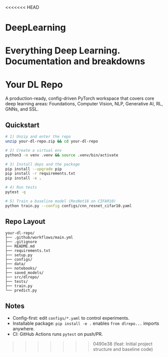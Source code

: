 <<<<<<< HEAD
# DeepLearning
Everything Deep Learning. Documentation and breakdowns
=======
# Your DL Repo

A production-ready, config-driven PyTorch workspace that covers core deep learning areas:
Foundations, Computer Vision, NLP, Generative AI, RL, GNNs, and SSL.

## Quickstart

```bash
# 1) Unzip and enter the repo
unzip your-dl-repo.zip && cd your-dl-repo

# 2) Create a virtual env
python3 -m venv .venv && source .venv/bin/activate

# 3) Install deps and the package
pip install --upgrade pip
pip install -r requirements.txt
pip install -e .

# 4) Run tests
pytest -q

# 5) Train a baseline model (ResNet18 on CIFAR10)
python train.py --config configs/cnn_resnet_cifar10.yaml
```

## Repo Layout
```
your-dl-repo/
├── .github/workflows/main.yml
├── .gitignore
├── README.md
├── requirements.txt
├── setup.py
├── configs/
├── data/
├── notebooks/
├── saved_models/
├── src/dlrepo/
├── tests/
├── train.py
└── predict.py
```

## Notes
- Config-first: edit `configs/*.yaml` to control experiments.
- Installable package: `pip install -e .` enables `from dlrepo...` imports anywhere.
- CI: GitHub Actions runs `pytest` on push/PR.
>>>>>>> 0490e38 (feat: Initial project structure and baseline code)
